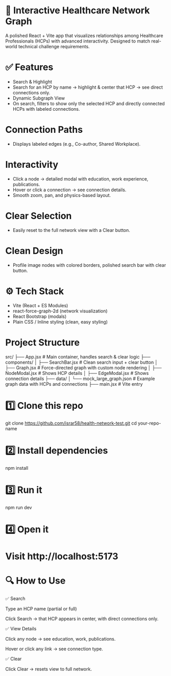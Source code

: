 # 🚀 Interactive Healthcare Network Graph

A polished React + Vite app that visualizes relationships among Healthcare Professionals (HCPs) with advanced interactivity.
Designed to match real-world technical challenge requirements.



# ✅ Features
- Search & Highlight
- Search for an HCP by name → highlight & center that HCP → see direct connections only.
- Dynamic Subgraph View
- On search, filters to show only the selected HCP and directly connected HCPs with labeled connections.

# Connection Paths
- Displays labeled edges (e.g., Co-author, Shared Workplace).

# Interactivity

- Click a node → detailed modal with education, work experience, publications.
- Hover or click a connection → see connection details.
- Smooth zoom, pan, and physics-based layout.

# Clear Selection
- Easily reset to the full network view with a Clear button.

# Clean Design
- Profile image nodes with colored borders, polished search bar with clear button.

# ⚙️ Tech Stack
- Vite (React + ES Modules)
- react-force-graph-2d (network visualization)
- React Bootstrap (modals)
- Plain CSS / Inline styling (clean, easy styling)

# Project Structure
src/
 ├── App.jsx               # Main container, handles search & clear logic
 ├── components/
 │   ├── SearchBar.jsx     # Clean search input + clear button
 │   ├── Graph.jsx         # Force-directed graph with custom node rendering
 │   ├── NodeModal.jsx     # Shows HCP details
 │   ├── EdgeModal.jsx     # Shows connection details
 ├── data/
 │   └── mock_large_graph.json  # Example graph data with HCPs and connections
 ├── main.jsx              # Vite entry

# 1️⃣ Clone this repo
git clone https://github.com/israr58/health-network-test.git
cd your-repo-name

# 2️⃣ Install dependencies
npm install

# 3️⃣ Run it
npm run dev

# 4️⃣ Open it
# Visit http://localhost:5173


# 🔍 How to Use
✅ Search

Type an HCP name (partial or full)

Click Search → that HCP appears in center, with direct connections only.

✅ View Details

Click any node → see education, work, publications.

Hover or click any link → see connection type.

✅ Clear

Click Clear → resets view to full network.